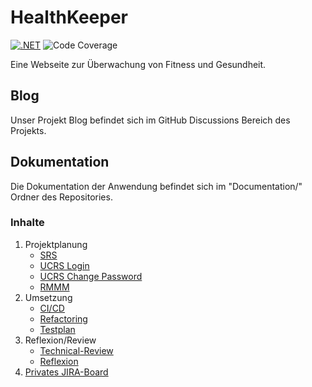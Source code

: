 # HealthKeeper 
[![.NET](https://github.com/Chrissi-Ruege/HealthKeeper/actions/workflows/dotnet.yml/badge.svg)](https://github.com/Chrissi-Ruege/HealthKeeper/actions/workflows/dotnet.yml)
![Code Coverage](https://img.shields.io/badge/Code%20Coverage-62%25-yellow?style=flat)

Eine Webseite zur Überwachung von Fitness und Gesundheit.

## Blog
Unser Projekt Blog befindet sich im GitHub Discussions Bereich des Projekts.

## Dokumentation
Die Dokumentation der Anwendung befindet sich im "Documentation/" Ordner des Repositories.

### Inhalte
1. Projektplanung
    - [SRS](https://github.com/Chrissi-Ruege/HealthKeeper/blob/main/Documentation/SRS.md)
    - [UCRS Login](https://github.com/Chrissi-Ruege/HealthKeeper/blob/main/Documentation/UCRS-Login.md)
    - [UCRS Change Password](https://github.com/Chrissi-Ruege/HealthKeeper/blob/main/Documentation/UCRS-Reset-password.md)
    - [RMMM](https://github.com/Chrissi-Ruege/HealthKeeper/blob/main/Documentation/RMMM.md)
2. Umsetzung
	 - [CI/CD](https://github.com/Chrissi-Ruege/HealthKeeper/blob/main/Documentation/CI-CD.md)
   - [Refactoring](https://github.com/Chrissi-Ruege/HealthKeeper/blob/main/Documentation/FoodJournalRefactoring.md)
   - [Testplan](https://github.com/Chrissi-Ruege/HealthKeeper/blob/main/Documentation/Testplan.md)
4. Reflexion/Review
   - [Technical-Review](https://github.com/Chrissi-Ruege/HealthKeeper/blob/main/Documentation/TechnicalReview.md)
   - [Reflexion](https://github.com/Chrissi-Ruege/HealthKeeper/discussions/35)
5. [Privates JIRA-Board](https://healthkeeper22b5.atlassian.net/jira/software/projects/SCRUM/boards/1?atlOrigin=eyJpIjoiYWM5NDVlNzYwNDhlNDA2MmFlODA2NWRlZWYzZGNkMzEiLCJwIjoiaiJ9) 
